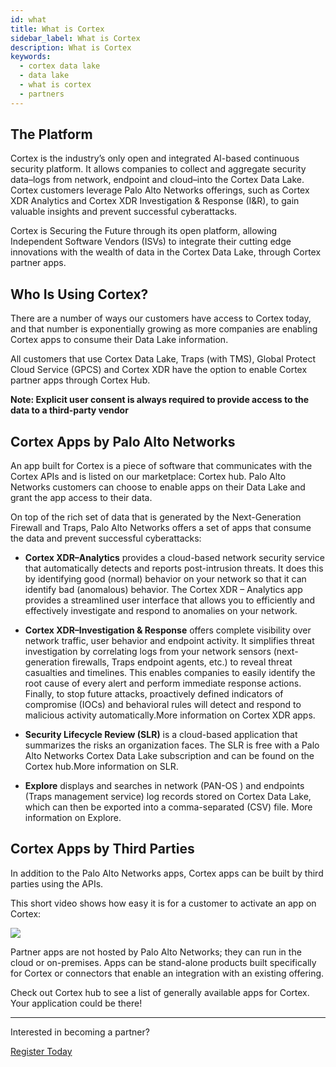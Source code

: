 ```yaml
---
id: what
title: What is Cortex
sidebar_label: What is Cortex
description: What is Cortex
keywords:
  - cortex data lake
  - data lake
  - what is cortex
  - partners
---
```


## The Platform

Cortex is the industry’s only open and integrated AI-based continuous security platform. It allows companies to collect and aggregate security data–logs from network, endpoint and cloud–into the Cortex Data Lake. Cortex customers leverage Palo Alto Networks offerings, such as Cortex XDR Analytics and Cortex XDR Investigation & Response (I&R), to gain valuable insights and prevent successful cyberattacks.

Cortex is Securing the Future through its open platform, allowing Independent Software Vendors (ISVs) to integrate their cutting edge innovations with the wealth of data in the Cortex Data Lake, through Cortex partner apps.

## Who Is Using Cortex?

There are a number of ways our customers have access to Cortex today, and that number is exponentially growing as more companies are enabling Cortex apps to consume their Data Lake information.

All customers that use Cortex Data Lake, Traps (with TMS), Global Protect Cloud Service (GPCS) and Cortex XDR have the option to enable Cortex partner apps through Cortex Hub.

**Note: Explicit user consent is always required to provide access to the data to a third-party vendor**

## Cortex Apps by Palo Alto Networks

An app built for Cortex is a piece of software that communicates with the Cortex APIs and is listed on our marketplace: Cortex hub. Palo Alto Networks customers can choose to enable apps on their Data Lake and grant the app access to their data.

On top of the rich set of data that is generated by the Next-Generation Firewall and Traps, Palo Alto Networks offers a set of apps that consume the data and prevent successful cyberattacks:

- **Cortex XDR–Analytics** provides a cloud-based network security service that automatically detects and reports post-intrusion threats. It does this by identifying good (normal) behavior on your network so that it can identify bad (anomalous) behavior. The Cortex XDR – Analytics app provides a streamlined user interface that allows you to efficiently and effectively investigate and respond to anomalies on your network.

* **Cortex XDR–Investigation & Response** offers complete visibility over network traffic, user behavior and endpoint activity. It simplifies threat investigation by correlating logs from your network sensors (next-generation firewalls, Traps endpoint agents, etc.) to reveal threat casualties and timelines. This enables companies to easily identify the root cause of every alert and perform immediate response actions. Finally, to stop future attacks, proactively defined indicators of compromise (IOCs) and behavioral rules will detect and respond to malicious activity automatically.More information on Cortex XDR apps.

* **Security Lifecycle Review (SLR)** is a cloud-based application that summarizes the risks an organization faces. The SLR is free with a Palo Alto Networks Cortex Data Lake subscription and can be found on the Cortex hub.More information on SLR.

* **Explore** displays and searches in network (PAN-OS ) and endpoints (Traps management service) log records stored on Cortex Data Lake, which can then be exported into a comma-separated (CSV) file. More information on Explore.

## Cortex Apps by Third Parties

In addition to the Palo Alto Networks apps, Cortex apps can be built by third parties using the APIs.

This short video shows how easy it is for a customer to activate an app on Cortex:

![](/img/hubactivation.gif)

Partner apps are not hosted by Palo Alto Networks; they can run in the cloud or on-premises. Apps can be stand-alone products built specifically for Cortex or connectors that enable an integration with an existing offering.

Check out Cortex hub to see a list of generally available apps for Cortex. Your application could be there!

---

Interested in becoming a partner?

<a className="button button--warning button--lg" href="/register" target="_self">
Register Today
</a>
